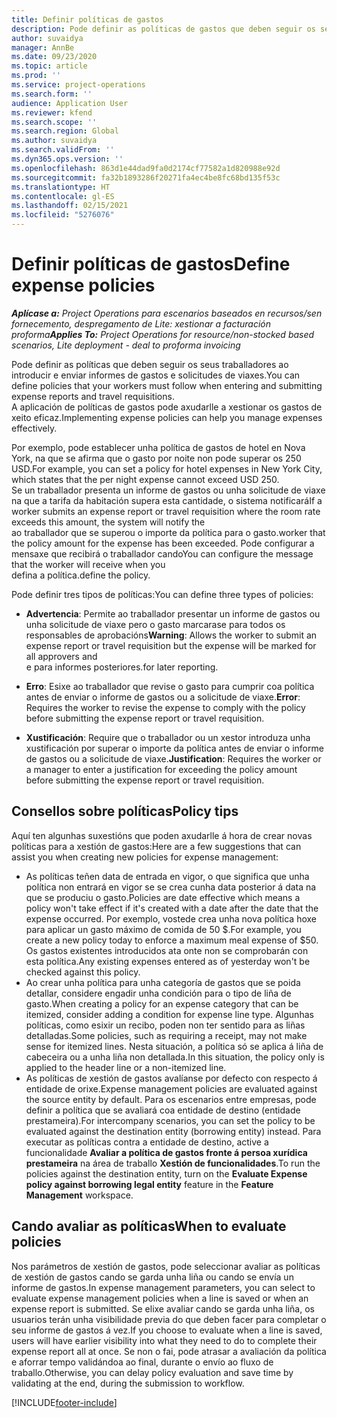```yaml
---
title: Definir políticas de gastos
description: Pode definir as políticas de gastos que deben seguir os seus traballadores ao introducir e enviar informes de gastos e solicitudes de viaxes.
author: suvaidya
manager: AnnBe
ms.date: 09/23/2020
ms.topic: article
ms.prod: ''
ms.service: project-operations
ms.search.form: ''
audience: Application User
ms.reviewer: kfend
ms.search.scope: ''
ms.search.region: Global
ms.author: suvaidya
ms.search.validFrom: ''
ms.dyn365.ops.version: ''
ms.openlocfilehash: 863d1e44dad9fa0d2174cf77582a1d820988e92d
ms.sourcegitcommit: fa32b1893286f20271fa4ec4be8fc68bd135f53c
ms.translationtype: HT
ms.contentlocale: gl-ES
ms.lasthandoff: 02/15/2021
ms.locfileid: "5276076"
---
```

# <a name="define-expense-policies"></a><span data-ttu-id="01c8a-103">Definir políticas de gastos</span><span class="sxs-lookup"><span data-stu-id="01c8a-103">Define expense policies</span></span>

<span data-ttu-id="01c8a-104">_**Aplícase a:** Project Operations para escenarios baseados en recursos/sen fornecemento, despregamento de Lite: xestionar a facturación proforma_</span><span class="sxs-lookup"><span data-stu-id="01c8a-104">_**Applies To:** Project Operations for resource/non-stocked based scenarios, Lite deployment - deal to proforma invoicing_</span></span>

<span data-ttu-id="01c8a-105">Pode definir as políticas que deben seguir os seus traballadores ao introducir e enviar informes de gastos e solicitudes de viaxes.</span><span class="sxs-lookup"><span data-stu-id="01c8a-105">You can define policies that your workers must follow when entering and submitting expense reports and travel requisitions.</span></span>         
<span data-ttu-id="01c8a-106">A aplicación de políticas de gastos pode axudarlle a xestionar os gastos de xeito eficaz.</span><span class="sxs-lookup"><span data-stu-id="01c8a-106">Implementing expense policies can help you manage expenses effectively.</span></span>         

<span data-ttu-id="01c8a-107">Por exemplo, pode establecer unha política de gastos de hotel en Nova York, na que se afirma que o gasto por noite non pode superar os 250 USD.</span><span class="sxs-lookup"><span data-stu-id="01c8a-107">For example, you can set a policy for hotel expenses in New York City, which states that the per night expense cannot exceed USD 250.</span></span>       
<span data-ttu-id="01c8a-108">Se un traballador presenta un informe de gastos ou unha solicitude de viaxe na que a tarifa da habitación supera esta cantidade, o sistema notificará</span><span class="sxs-lookup"><span data-stu-id="01c8a-108">If a worker submits an expense report or travel requisition where the room rate exceeds this amount, the system will notify the</span></span>         
<span data-ttu-id="01c8a-109">ao traballador que se superou o importe da política para o gasto.</span><span class="sxs-lookup"><span data-stu-id="01c8a-109">worker that the policy amount for the expense has been exceeded.</span></span> <span data-ttu-id="01c8a-110">Pode configurar a mensaxe que recibirá o traballador cando</span><span class="sxs-lookup"><span data-stu-id="01c8a-110">You can configure the message that the worker will receive when you</span></span>        
<span data-ttu-id="01c8a-111">defina a política.</span><span class="sxs-lookup"><span data-stu-id="01c8a-111">define the policy.</span></span>      
        
<span data-ttu-id="01c8a-112">Pode definir tres tipos de políticas:</span><span class="sxs-lookup"><span data-stu-id="01c8a-112">You can define three types of policies:</span></span>         
        
- <span data-ttu-id="01c8a-113">**Advertencia**: Permite ao traballador presentar un informe de gastos ou unha solicitude de viaxe pero o gasto marcarase para todos os responsables de aprobacións</span><span class="sxs-lookup"><span data-stu-id="01c8a-113">**Warning**: Allows the worker to submit an expense report or travel requisition but the expense will be marked for all approvers and</span></span>         
  <span data-ttu-id="01c8a-114">e para informes posteriores.</span><span class="sxs-lookup"><span data-stu-id="01c8a-114">for later reporting.</span></span>        

- <span data-ttu-id="01c8a-115">**Erro**: Esixe ao traballador que revise o gasto para cumprir coa política antes de enviar o informe de gastos ou a solicitude de viaxe.</span><span class="sxs-lookup"><span data-stu-id="01c8a-115">**Error**: Requires the worker to revise the expense to comply with the policy before submitting the expense report or travel requisition.</span></span>        
 
 - <span data-ttu-id="01c8a-116">**Xustificación**: Require que o traballador ou un xestor introduza unha xustificación por superar o importe da política antes de enviar o informe de gastos ou a solicitude de viaxe.</span><span class="sxs-lookup"><span data-stu-id="01c8a-116">**Justification**: Requires the worker or a manager to enter a justification for exceeding the policy amount before submitting the expense report or travel requisition.</span></span>        

## <a name="policy-tips"></a><span data-ttu-id="01c8a-117">Consellos sobre políticas</span><span class="sxs-lookup"><span data-stu-id="01c8a-117">Policy tips</span></span>
<span data-ttu-id="01c8a-118">Aquí ten algunhas suxestións que poden axudarlle á hora de crear novas políticas para a xestión de gastos:</span><span class="sxs-lookup"><span data-stu-id="01c8a-118">Here are a few suggestions that can assist you when creating new policies for expense management:</span></span> 

- <span data-ttu-id="01c8a-119">As políticas teñen data de entrada en vigor, o que significa que unha política non entrará en vigor se se crea cunha data posterior á data na que se produciu o gasto.</span><span class="sxs-lookup"><span data-stu-id="01c8a-119">Policies are date effective which means a policy won't take effect if it's created with a date after the date that the expense occurred.</span></span> <span data-ttu-id="01c8a-120">Por exemplo, vostede crea unha nova política hoxe para aplicar un gasto máximo de comida de 50 $.</span><span class="sxs-lookup"><span data-stu-id="01c8a-120">For example, you create a new policy today to enforce a maximum meal expense of $50.</span></span> <span data-ttu-id="01c8a-121">Os gastos existentes introducidos ata onte non se comprobarán con esta política.</span><span class="sxs-lookup"><span data-stu-id="01c8a-121">Any existing expenses entered as of yesterday won't be checked against this policy.</span></span>
- <span data-ttu-id="01c8a-122">Ao crear unha política para unha categoría de gastos que se poida detallar, considere engadir unha condición para o tipo de liña de gasto.</span><span class="sxs-lookup"><span data-stu-id="01c8a-122">When creating a policy for an expense category that can be itemized, consider adding a condition for expense line type.</span></span> <span data-ttu-id="01c8a-123">Algunhas políticas, como esixir un recibo, poden non ter sentido para as liñas detalladas.</span><span class="sxs-lookup"><span data-stu-id="01c8a-123">Some policies, such as requiring a receipt, may not make sense for itemized lines.</span></span> <span data-ttu-id="01c8a-124">Nesta situación, a política só se aplica á liña de cabeceira ou a unha liña non detallada.</span><span class="sxs-lookup"><span data-stu-id="01c8a-124">In this situation, the policy only is applied to the header line or a non-itemized line.</span></span> 
- <span data-ttu-id="01c8a-125">As políticas de xestión de gastos avalíanse por defecto con respecto á entidade de orixe.</span><span class="sxs-lookup"><span data-stu-id="01c8a-125">Expense management policies are evaluated against the source entity by default.</span></span> <span data-ttu-id="01c8a-126">Para os escenarios entre empresas, pode definir a política que se avaliará coa entidade de destino (entidade prestameira).</span><span class="sxs-lookup"><span data-stu-id="01c8a-126">For intercompany scenarios, you can set the policy to be evaluated against the destination entity (borrowing entity) instead.</span></span> <span data-ttu-id="01c8a-127">Para executar as políticas contra a entidade de destino, active a funcionalidade **Avaliar a política de gastos fronte á persoa xurídica prestameira** na área de traballo **Xestión de funcionalidades**.</span><span class="sxs-lookup"><span data-stu-id="01c8a-127">To run the policies against the destination entity, turn on the **Evaluate Expense policy against borrowing legal entity** feature in the **Feature Management** workspace.</span></span>

## <a name="when-to-evaluate-policies"></a><span data-ttu-id="01c8a-128">Cando avaliar as políticas</span><span class="sxs-lookup"><span data-stu-id="01c8a-128">When to evaluate policies</span></span>

<span data-ttu-id="01c8a-129">Nos parámetros de xestión de gastos, pode seleccionar avaliar as políticas de xestión de gastos cando se garda unha liña ou cando se envía un informe de gastos.</span><span class="sxs-lookup"><span data-stu-id="01c8a-129">In expense management parameters, you can select to evaluate expense management policies when a line is saved or when an expense report is submitted.</span></span> <span data-ttu-id="01c8a-130">Se elixe avaliar cando se garda unha liña, os usuarios terán unha visibilidade previa do que deben facer para completar o seu informe de gastos á vez.</span><span class="sxs-lookup"><span data-stu-id="01c8a-130">If you choose to evaluate when a line is saved, users will have earlier visibility into what they need to do to complete their expense report all at once.</span></span> <span data-ttu-id="01c8a-131">Se non o fai, pode atrasar a avaliación da política e aforrar tempo validándoa ao final, durante o envío ao fluxo de traballo.</span><span class="sxs-lookup"><span data-stu-id="01c8a-131">Otherwise, you can delay policy evaluation and save time by validating at the end, during the submission to workflow.</span></span>


[!INCLUDE[footer-include](../includes/footer-banner.md)]